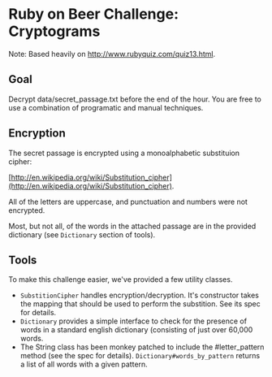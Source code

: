# Ruby on Beer Challenge: Cryptograms

Note: Based heavily on http://www.rubyquiz.com/quiz13.html.

## Goal

Decrypt data/secret_passage.txt before the end of the hour. You are free
to use a combination of programatic and manual techniques.

## Encryption

The secret passage is encrypted using a monoalphabetic substituion
cipher:

[http://en.wikipedia.org/wiki/Substitution_cipher](http://en.wikipedia.org/wiki/Substitution_cipher).

All of the letters are uppercase, and punctuation and numbers were not
encrypted.

Most, but not all, of the words in the attached passage are in the
provided dictionary (see `Dictionary` section of tools).

## Tools

To make this challenge easier, we've provided a few utility classes.

* `SubstitionCipher` handles encryption/decryption. It's constructor
  takes the mapping that should be used to perform the substition. See
  its spec for details.
* `Dictionary` provides a simple interface to check for the presence of
  words in a standard english dictionary (consisting of just over 60,000
  words.
* The String class has been monkey patched to include the
  #letter_pattern method (see the spec for details). 
  `Dictionary#words_by_pattern` returns a list of all words with a given
  pattern.
